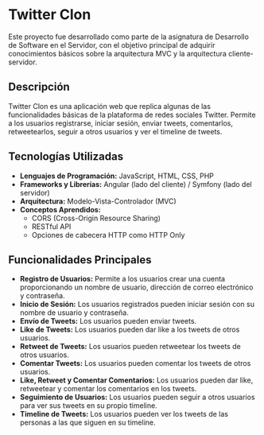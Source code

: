 # Twitter Clon

Este proyecto fue desarrollado como parte de la asignatura de Desarrollo de Software en el Servidor, con el objetivo principal de adquirir conocimientos básicos sobre la arquitectura MVC y la arquitectura cliente-servidor.

## Descripción

Twitter Clon es una aplicación web que replica algunas de las funcionalidades básicas de la plataforma de redes sociales Twitter. Permite a los usuarios registrarse, iniciar sesión, enviar tweets, comentarlos, retweetearlos, seguir a otros usuarios y ver el timeline de tweets.

## Tecnologías Utilizadas

- **Lenguajes de Programación:** JavaScript, HTML, CSS, PHP
- **Frameworks y Librerías:** Angular (lado del cliente) / Symfony (lado del servidor)
- **Arquitectura:** Modelo-Vista-Controlador (MVC)
- **Conceptos Aprendidos:**
  - CORS (Cross-Origin Resource Sharing)
  - RESTful API
  - Opciones de cabecera HTTP como HTTP Only

## Funcionalidades Principales

- **Registro de Usuarios:** Permite a los usuarios crear una cuenta proporcionando un nombre de usuario, dirección de correo electrónico y contraseña.
- **Inicio de Sesión:** Los usuarios registrados pueden iniciar sesión con su nombre de usuario y contraseña.
- **Envío de Tweets:** Los usuarios pueden enviar tweets.
- **Like de Tweets:** Los usuarios pueden dar like a los tweets de otros usuarios.
- **Retweet de Tweets:** Los usuarios pueden retweetear los tweets de otros usuarios.
- **Comentar Tweets:** Los usuarios pueden comentar los tweets de otros usuarios.
- **Like, Retweet y Comentar Comentarios:** Los usuarios pueden dar like, retweetear y comentar los comentarios en los tweets.
- **Seguimiento de Usuarios:** Los usuarios pueden seguir a otros usuarios para ver sus tweets en su propio timeline.
- **Timeline de Tweets:** Los usuarios pueden ver los tweets de las personas a las que siguen en su timeline.
